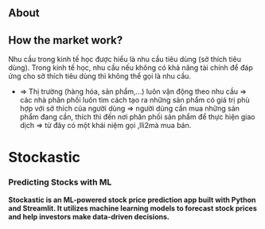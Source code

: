 ## About

## How the market work?
Nhu cầu trong kinh tế học được hiểu là nhu cầu tiêu dùng (sở thích tiêu dùng). Trong kinh tế học, nhu cầu nếu không có khả năng tài chính để đáp ứng cho sở thích 
tiêu dùng thì không thể gọi là nhu cầu. 
- => Thị trường (hàng hóa, sản phẩm,...) luôn vận động theo nhu cầu => các nhà
phân phối luôn tìm cách tạo ra những sản phẩm có giá trị phù hợp với sở thích của 
người dùng => người dùng cần mua những sản phẩm đang cần, thích thì đến 
nơi phân phối sản phẩm để thực hiện giao dịch => từ đây có một khái niệm gọi ,lli2mà mua bán.



#  **Stockastic**
### **Predicting Stocks with ML**

**Stockastic is an ML-powered stock price prediction app built with Python and Streamlit. It utilizes machine learning models to forecast stock prices and help investors make data-driven decisions.**

